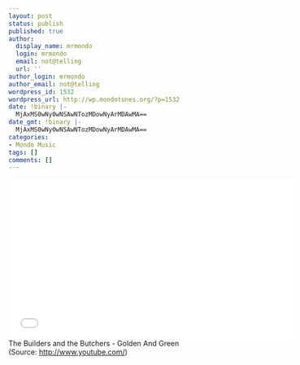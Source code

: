 ```yaml
---
layout: post
status: publish
published: true
author:
  display_name: mrmondo
  login: mrmondo
  email: not@telling
  url: ''
author_login: mrmondo
author_email: not@telling
wordpress_id: 1532
wordpress_url: http://wp.mondotunes.org/?p=1532
date: !binary |-
  MjAxMS0wNy0wNSAwNTozMDowNyArMDAwMA==
date_gmt: !binary |-
  MjAxMS0wNy0wNSAwNTozMDowNyArMDAwMA==
categories:
- Mondo Music
tags: []
comments: []
---
```

<iframe width="560" height="315" src="//www.youtube.com/embed/CirGCKj5ZGw" frameborder="0"> </iframe>
The Builders and the Butchers - Golden And Green
<div class="attribution">(<span>Source:</span> <a href="http://www.youtube.com/">http://www.youtube.com/</a>)</div>
